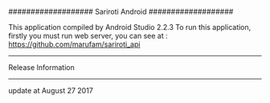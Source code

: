 ###################
Sariroti Android
###################

This application compiled by Android Studio 2.2.3
To run this application, firstly you must run web server, you can see at : https://github.com/marufam/sariroti_api

*******************
Release Information
*******************

update at August 27 2017
